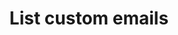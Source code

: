 ---
# -------------------------- #
#      ENDPOINT DETAILS      #
# -------------------------- #

product-type: "connect"
content-type: "api-endpoint"
endpoint: "notifications"
key: "list-custom-notification-recipients"
version: "1"


# -------------------------- #
#       METHOD DETAILS       #
# -------------------------- #

title: "List custom emails"
method: "get"
short-url: |
  {{ site.data.connect.core-objects.notifications.custom-emails.list.name | flatify }}
full-url: |
  {{ api.base-url }}{{ endpoint.short-url | flatify }}
short: "{{ site.data.connect.core-objects.notifications.custom-emails.list.description }}"
description: |
  {{ site.data.connect.core-objects.notifications.custom-emails.list.description }} This includes custom notification recipients that have been disabled.
  **Note**: To use this endpoint, your Stitch plan must include access to the [Custom notification list]({{ link.account.customize-notifications | prepend: site.baseurl }}) feature.


# -------------------------- #
#           RETURNS          #
# -------------------------- #

returns: |
  If successful, the API will return a status of <code class="api success">200 OK</code> and an array of [Custom Email Notification objects]({{ site.data.connect.data-structures.notifications.custom-email.section }}), one for each custom notification recipient.


# ------------------------------ #
#   EXAMPLE REQUEST & RESPONSES  #
# ------------------------------ #

examples:
  - type: "Request"
    request-url: "{{ endpoint.short-url | flatify | strip }}"
    header: "{{ site.data.connect.request-headers.get | flatify }}"
    code: ""

  - type: "Response"
    code: |
      [
        {
          "id": 22,
          "client_id": 116078,
          "email_address": "stitch-custom-notification@stitchdata.com",
          "created_at": "2019-07-16T19:49:51Z",
          "disabled_at": null
        },
        {
          "id": 23,
          "client_id": 116078,
          "email_address": "another-custom-notification@stitchdata.com",
          "created_at": "2019-07-16T20:43:51Z",
          "disabled_at": null
        }
      ]

  # - type: "Errors"
  #   error-file: "custom-email-notifications"
  # The errors live in: _data/connect/response-codes/custom-email-notifications.yml
---